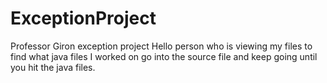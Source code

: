 # ExceptionProject
Professor Giron exception project
Hello person who is viewing my files
to find what java files I worked on go into the source file and keep going until you hit the java files. 
